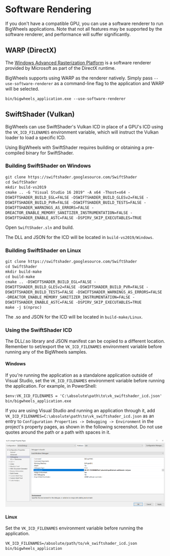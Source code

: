 # Software Rendering

If you don't have a compatible GPU, you can use a software renderer to run BigWheels applications. Note that not all features may be supported by the software renderer, and performance will suffer significantly.

## WARP (DirectX)
The [Windows Advanced Rasterization Platform](https://learn.microsoft.com/en-us/windows/win32/direct3darticles/directx-warp) is a software renderer provided by Microsoft as part of the DirectX runtime.

BigWheels supports using WARP as the renderer natively. Simply pass `--use-software-renderer` as a command-line flag to the application and WARP will be selected.

```
bin/bigwheels_application.exe --use-software-renderer
```

## SwiftShader (Vulkan)
BigWheels can use SwiftShader's Vulkan ICD in place of a GPU's ICD using the `VK_ICD_FILENAMES` environment variable, which will instruct the Vulkan loader to load a specific ICD.

Using BigWheels with SwiftShader requires building or obtaining a pre-compiled binary for SwiftShader.

### Building SwiftShader on Windows
```
git clone https://swiftshader.googlesource.com/SwiftShader
cd SwiftShader
mkdir build-vs2019
cmake .. -G "Visual Studio 16 2019" -A x64 -Thost=x64 -DSWIFTSHADER_BUILD_EGL=FALSE -DSWIFTSHADER_BUILD_GLESv2=FALSE -DSWIFTSHADER_BUILD_PVR=FALSE -DSWIFTSHADER_BUILD_TESTS=FALSE -DSWIFTSHADER_WARNINGS_AS_ERRORS=FALSE -DREACTOR_ENABLE_MEMORY_SANITIZER_INSTRUMENTATION=FALSE -DSWIFTSHADER_ENABLE_ASTC=FALSE -DSPIRV_SKIP_EXECUTABLES=TRUE
```
Open `SwiftShader.sln` and build.

The DLL and JSON for the ICD will be located in `build-vs2019/Windows`.

### Building SwiftShader on Linux
```
git clone https://swiftshader.googlesource.com/SwiftShader
cd SwiftShader
mkdir build-make
cd build-make
cmake .. -DSWIFTSHADER_BUILD_EGL=FALSE -DSWIFTSHADER_BUILD_GLESv2=FALSE -DSWIFTSHADER_BUILD_PVR=FALSE -DSWIFTSHADER_BUILD_TESTS=FALSE -DSWIFTSHADER_WARNINGS_AS_ERRORS=FALSE -DREACTOR_ENABLE_MEMORY_SANITIZER_INSTRUMENTATION=FALSE -DSWIFTSHADER_ENABLE_ASTC=FALSE -DSPIRV_SKIP_EXECUTABLES=TRUE
make -j $(nproc)
```
The .so and JSON for the ICD will be located in `build-make/Linux`.

### Using the SwiftShader ICD
The DLL/.so library and JSON manifest can be copied to a different location. Remember to set/export the `VK_ICD_FILENAMES` environment variable before running any of the BigWheels samples.

#### Windows
If you're running the application as a standalone application outside of Visual Studio, set the `VK_ICD_FILENAMES` environment variable before running the application. For example, in PowerShell:
```
$env:VK_ICD_FILENAMES = 'C:\absolute\path\to\vk_swiftshader_icd.json'
bin/bigwheels_application.exe
```

If you are using Visual Studio and running an application through it, add `VK_ICD_FILENAMES=C:\absolute\path\to\vk_swiftshader_icd.json` as an entry to `Configuration Properties -> Debugging -> Environment` in the project's property pages, as shown in the following screenshot. Do not use quotes around the path or a path with spaces in it.

![Environment property variable in Visual Studio](media/SwiftShader_VisualStudio_EnvVariable.png)

#### Linux

Set the `VK_ICD_FILENAMES` environment variable before running the application.

```
VK_ICD_FILENAMES=/absolute/path/to/vk_swiftshader_icd.json bin/bigwheels_application
```

